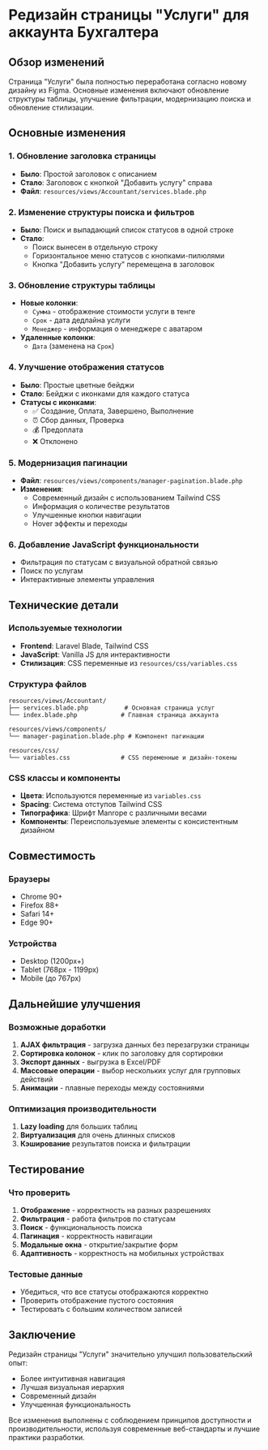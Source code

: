 # Редизайн страницы "Услуги" для аккаунта Бухгалтера

## Обзор изменений

Страница "Услуги" была полностью переработана согласно новому дизайну из Figma. Основные изменения включают обновление структуры таблицы, улучшение фильтрации, модернизацию поиска и обновление стилизации.

## Основные изменения

### 1. Обновление заголовка страницы
- **Было**: Простой заголовок с описанием
- **Стало**: Заголовок с кнопкой "Добавить услугу" справа
- **Файл**: `resources/views/Accountant/services.blade.php`

### 2. Изменение структуры поиска и фильтров
- **Было**: Поиск и выпадающий список статусов в одной строке
- **Стало**: 
  - Поиск вынесен в отдельную строку
  - Горизонтальное меню статусов с кнопками-пилюлями
  - Кнопка "Добавить услугу" перемещена в заголовок

### 3. Обновление структуры таблицы
- **Новые колонки**:
  - `Сумма` - отображение стоимости услуги в тенге
  - `Срок` - дата дедлайна услуги
  - `Менеджер` - информация о менеджере с аватаром
- **Удаленные колонки**:
  - `Дата` (заменена на `Срок`)

### 4. Улучшение отображения статусов
- **Было**: Простые цветные бейджи
- **Стало**: Бейджи с иконками для каждого статуса
- **Статусы с иконками**:
  - ✅ Создание, Оплата, Завершено, Выполнение
  - ⏰ Сбор данных, Проверка
  - 💰 Предоплата
  - ❌ Отклонено

### 5. Модернизация пагинации
- **Файл**: `resources/views/components/manager-pagination.blade.php`
- **Изменения**:
  - Современный дизайн с использованием Tailwind CSS
  - Информация о количестве результатов
  - Улучшенные кнопки навигации
  - Hover эффекты и переходы

### 6. Добавление JavaScript функциональности
- Фильтрация по статусам с визуальной обратной связью
- Поиск по услугам
- Интерактивные элементы управления

## Технические детали

### Используемые технологии
- **Frontend**: Laravel Blade, Tailwind CSS
- **JavaScript**: Vanilla JS для интерактивности
- **Стилизация**: CSS переменные из `resources/css/variables.css`

### Структура файлов
```
resources/views/Accountant/
├── services.blade.php          # Основная страница услуг
└── index.blade.php            # Главная страница аккаунта

resources/views/components/
└── manager-pagination.blade.php # Компонент пагинации

resources/css/
└── variables.css              # CSS переменные и дизайн-токены
```

### CSS классы и компоненты
- **Цвета**: Используются переменные из `variables.css`
- **Spacing**: Система отступов Tailwind CSS
- **Типографика**: Шрифт Manrope с различными весами
- **Компоненты**: Переиспользуемые элементы с консистентным дизайном

## Совместимость

### Браузеры
- Chrome 90+
- Firefox 88+
- Safari 14+
- Edge 90+

### Устройства
- Desktop (1200px+)
- Tablet (768px - 1199px)
- Mobile (до 767px)

## Дальнейшие улучшения

### Возможные доработки
1. **AJAX фильтрация** - загрузка данных без перезагрузки страницы
2. **Сортировка колонок** - клик по заголовку для сортировки
3. **Экспорт данных** - выгрузка в Excel/PDF
4. **Массовые операции** - выбор нескольких услуг для групповых действий
5. **Анимации** - плавные переходы между состояниями

### Оптимизация производительности
1. **Lazy loading** для больших таблиц
2. **Виртуализация** для очень длинных списков
3. **Кэширование** результатов поиска и фильтрации

## Тестирование

### Что проверить
1. **Отображение** - корректность на разных разрешениях
2. **Фильтрация** - работа фильтров по статусам
3. **Поиск** - функциональность поиска
4. **Пагинация** - корректность навигации
5. **Модальные окна** - открытие/закрытие форм
6. **Адаптивность** - корректность на мобильных устройствах

### Тестовые данные
- Убедиться, что все статусы отображаются корректно
- Проверить отображение пустого состояния
- Тестировать с большим количеством записей

## Заключение

Редизайн страницы "Услуги" значительно улучшил пользовательский опыт:
- Более интуитивная навигация
- Лучшая визуальная иерархия
- Современный дизайн
- Улучшенная функциональность

Все изменения выполнены с соблюдением принципов доступности и производительности, используя современные веб-стандарты и лучшие практики разработки.

















